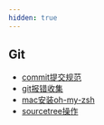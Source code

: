 ```yaml
---
hidden: true
---
```


## Git
* [commit提交规范](./commit提交规范.md)
* [git报错收集](./git报错收集.md)
* [mac安装oh-my-zsh](./mac安装oh-my-zsh.md)
* [sourcetree操作](./sourcetree操作.md)
